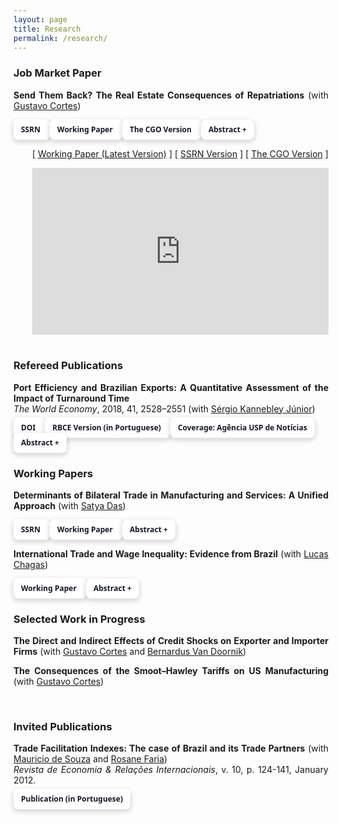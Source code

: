 ```yaml
---
layout: page
title: Research
permalink: /research/
---
```


<style>
   .iframe-container {
  padding-top: 56.25%;
  position: relative;
   }

.iframe-container iframe {
   border: 0;
   height: 100%;
   width: 100%;
   position: absolute;
   top: 0;
   left: 0;
 }
   
  .button {
     border: none;
     color: white;
     padding: 8px 32px;
     text-align: center;
     text-decoration: none;
     display: inline-block;
     font-size: 16px;
     margin: 0px 0px;
     transition-duration: 0.4s;
     cursor: pointer;
}
   
 .button-1 {
  background-color: #FFFFFF;
  border: 0;
  border-radius: .5rem;
  box-sizing: border-box;
  color: #111827;
  font-family: "Inter var",ui-sans-serif,system-ui,-apple-system,system-ui,"Segoe UI",Roboto,"Helvetica Neue",Arial,"Noto Sans",sans-serif,"Apple Color Emoji","Segoe UI Emoji","Segoe UI Symbol","Noto Color Emoji";
  font-size: .75rem;
  font-weight: 600;
  line-height: 1rem;
  padding: .5rem .75rem;
  text-align: center;
  text-decoration: none #D1D5DB solid;
  text-decoration-thickness: auto;
  box-shadow: 0 3px 9px 0 rgba(0, 0, 0, 0.1), 0 3px 6px 3px rgba(0, 0, 0, 0.06);
  transition-duration: 0.4s;
  margin: 0px 0px;
  cursor: pointer;
  user-select: none;
  -webkit-user-select: none;
  touch-action: manipulation;
}

.button-1:hover {
  /* background-color: rgb(87,117,153);*/
  background-color: rgb(128,128,128);
  color: white;
}

.button-1:focus {
  outline: 2px solid transparent;
  outline-offset: 2px;
}

.button-1:focus-visible {
  box-shadow: none;
}
   
 .collapse{
  display:none
}

.collapse.in{
    display:block
  }

tr.collapse.in{
  display:table-row
}

tbody.collapse.in{
  display:table-row-group
}

.collapsing{
  position:relative;
  height:0;
  overflow:hidden;
  -webkit-transition-property:height,visibility;
  -o-transition-property:height,visibility;
  transition-property:height,visibility;
  -webkit-transition-duration:.35s;
  -o-transition-duration:.35s;
  transition-duration:.35s;
  -webkit-transition-timing-function:ease;
  -o-transition-timing-function:ease;
  transition-timing-function:ease
}
   
 p.ex1 {
  padding-top: 0em;
  padding-bottom: 0em;
  font-size:14px;
}
   
 </style>

### Job Market Paper

<p class="ex1" align="justify"> <b>Send Them Back? The Real Estate Consequences of Repatriations</b> (with <a href="https://sites.google.com/site/cortesgustavos" target="_blank"> Gustavo Cortes</a>) </p>
<a class="button-1" role="button" href="https://papers.ssrn.com/sol3/papers.cfm?abstract_id=3962277" target="_blank" style="text-decoration: none">SSRN <i class="fa fa-external-link"></i></a>
<a class="button-1" role="button" href="/files/research/mexican_repatriation_and_real_estate.pdf" target="_blank" style="text-decoration: none">Working Paper <i class="fa fa-file-pdf-o"></i></a>
<a class="button-1" role="button" href="https://www.thecgo.org/research/send-them-back/" target="_blank" style="text-decoration: none">The CGO Version <i class="fa fa-external-link"></i></a>
<button role="button" class="button-1" data-toggle="collapse" data-target="#abs1">Abstract +</button>
  <div id="abs1" class="collapse">
    <div style="padding-left: 30px;">
   <p style="font-size:13px" align="justify">Housing is a crucial channel through which migration affects the local economy and wealth distribution. However, most of what we know about the effects of migration on housing is from studies focused on the inflows of immigrants. This paper quantifies the impact of out-migration on local housing empirically. We study one of the largest ethnically motivated migration shocks in US history, the United States' Mexican repatriation of the 1930s. Using a novel automated matching technique to link houses across the 1930 and 1940 Censuses, we show that repatriating Mexicans during the Great Depression significantly affected housing in various dimensions. Employing an instrumental variable approach, we show that Mexican-occupied houses experienced a disproportionately large devaluation of their house values and rents in cities more exposed to the repatriation. Critically, the repatriation mattered for aggregate outcomes in US cities: it decreased building permit growth, the median house value growth, and the median rent growth at the city level. Our results suggest that repatriations have a long-lasting impact, leaving a footprint on the local economy.</p>
       
        <p style="font-size:13px"  align="justify"><strong>Presentations (<sup>*</sup>by coauthor; <sup>&#8224;</sup>poster; <sup>&#8225;</sup>scheduled):</strong> AREUEA 2021 National Meeting | AREUEA-ASSA 2021<sup>&#8224;</sup> | Canadian Economics Association 2021 Annual Meeting | Economic History Society PhD Thesis Workshop 2021 | AEA-ASSA 2020<sup>&#8224;</sup> | Urban Economics Association 2021 European Meeting | Urban Economics Association 2020 Annual Meeting | 2020 Young Economist Symposium | PhD-Economics Virtual Seminar | The Economics of Migration Junior Seminar | SKEMA Business School<sup>*</sup> | University of Florida<sup>*</sup> | University of South Florida<sup>*</sup> | Sao Paulo School of Economics - FGV<sup>*</sup> | University of Sao Paulo<sup>*</sup> | University of Michigan 2019 H2D2 | Midwest Economics Association 2019 Annual Meeting | AERUS 2019 </p>
  </div>
 </div>

   <div style="padding-left: 30px;">
   <p style="font-size:14px"> [ <a href="/files/research/mexican_repatriation_and_real_estate.pdf" target="_blank">Working Paper (Latest Version)</a> ]  [ <a href="https://papers.ssrn.com/sol3/papers.cfm?abstract_id=3962277" target="_blank">SSRN Version</a> ]  [ <a href="https://www.thecgo.org/research/send-them-back/" target="_blank">The CGO Version</a> ] </p>
    <div class="iframe-container"><iframe src="https://player.vimeo.com/video/384544947" frameborder="0" webkitallowfullscreen mozallowfullscreen allowfullscreen></iframe></div>
   </div>
<br>

### Refereed Publications

<p class="ex1" align="justify"><b>Port Efficiency and Brazilian Exports: A Quantitative Assessment of the Impact of Turnaround Time</b> <br> <em> The World Economy</em>, 2018, 41, 2528–2551 (with <a href="https://scholar.google.com.br/citations?user=dqFJND9idb0C&hl=en" target="_blank"> Sérgio Kannebley Júnior</a>)</p>
<a class="button-1" role="button" href="https://doi.org/10.1111/twec.12654" target="_blank" style="text-decoration: none">DOI <i class="fa fa-external-link"></i></a> 
<a class="button-1" role="button" href="/files/research/123_VSSKJ.pdf" target="_blank" style="text-decoration: none">RBCE Version (in Portuguese) <i class="fa fa-file-pdf-o"></i></a> 
<a class="button-1" role="button" href="http://www.usp.br/agen/?p=218804" target="_blank" style="text-decoration: none">Coverage: Agência USP de Notícias <i class="fa fa-external-link"></i></a> <button role="button" class="button-1" data-toggle="collapse" data-target="#abs5">Abstract +</button>
  <div id="abs5" class="collapse">
    <div style="padding-left: 30px;">
   <p style="font-size:13px" align="justify">We study the role of port efficiency on international trade, estimating the impact of vessel turnaround time on Brazilian exports. The main empirical challenge is to control for non-observed local factors that determine trade flows. This paper addresses this challenge by combining detailed data of Brazilian exports with an empirical strategy that allows us to control for various unobserved local determinants of exports. We use a unique database with vessel turnaround time at each port and city-level exports, including information on the Brazilian port used, the destination country, and products. The empirical strategy relies on a difference-gravity equation to explore the variation in port procedures turnaround. This approach controls for unobserved characteristics and determinants common to geographically close cities, exporting the same product to the same destination country. The results suggest that port delays are associated with decreased volumes of exports and decreased product variety. We find that each additional hour of port procedure delay is equivalent to a reduction in relative local exports of 2%. On average, a 10% relative reduction in vessel turnaround time increases the number of exported product categories by 1%. Our findings suggest that delays in port procedures represent costs to Brazilian exporters, affecting both the intensive and extensive margins of trade.</p>
  </div>
 </div>

<br>

### Working Papers

<p class="ex1" align="justify"> <b>Determinants of Bilateral Trade in Manufacturing and Services: A Unified Approach</b> (with <a href="https://www.satyapdas.com" target="_blank">Satya Das</a>) </p>
<a class="button-1" role="button" href="https://papers.ssrn.com/sol3/papers.cfm?abstract_id=3966395" target="_blank" style="text-decoration: none">SSRN <i class="fa fa-external-link"></i></a> <a class="button-1" role="button" href="/files/research/gravity_manufacturing_and_services.pdf" target="_blank" style="text-decoration: none">Working Paper <i class="fa fa-file-pdf-o"></i></a> <button role="button" class="button-1" data-toggle="collapse" data-target="#abs4">Abstract +</button>
  <div id="abs4" class="collapse">
    <div style="padding-left: 30px;">
   <p style="font-size:13px" align="justify">Gravity models have been extensively used as workhorse models to study the determinants of international trade. While most of the literature has focused on trade in manufacturing, a recent literature has emerged that uses gravity models to study international trade in services. Despite showing that gravity equations are well suited to studying trade in services, there is little research on the systematic differences and specificities when using gravity models for each type of trade. This paper addresses this by studying the determinants of aggregate bilateral trade in services <em>vis-à-vis</em> manufacturing. The main objective is to understand the systematic differences between services and manufacturing trade that are borne out empirically. In doing so, we derive a joint theory that brings out "systematic" differences in response to scale and trade cost variables between trade in manufacturing and services.  We build a unified theoretical framework that incorporates a <em>demand bias</em> towards services and a difference in national <em>product differentiation</em> between the two sectors. The <em>demand bias</em> yields larger income elasticities for trade in services compared to trade in manufacturing, and differences in national <em>product differentiation</em> produce a higher elasticity of bilateral trade in manufactures for the exporting country's size than in services. We show that the model predictions find support on traditional gravity equation estimates using various specifications and estimation approaches. We also investigate the role of virtual proximity and internet infrastructure in international trade in manufactures and services. We find that virtual proximity is a strong predictor of aggregate trade in services and manufacturing.</p>
       
       <p style="font-size:13px"  align="justify"><strong>Presentations (<sup>*</sup>by coauthor; <sup>&#8224;</sup>poster; <sup>&#8225;</sup>scheduled):</strong> European Trade Study Group 2021 Conference | Midwest Economics Association 2021 Annual Meeting<sup>*</sup> | Econometric Society's Winter School 2020 at Delhi School of Economics | University of South Florida<sup>*</sup> </p>
   </div>
 </div>
 
 
<p class="ex1" align="justify"> <b>International Trade and Wage Inequality: Evidence from Brazil</b> (with <a href="https://sites.google.com/view/lucassquarizechagas/home" target="_blank">Lucas Chagas</a>) </p>
<a class="button-1" role="button" href="https://www.dropbox.com/s/befuo4e5wfwdb9w/Chagas_and_Sant_Anna___Draft.pdf?dl=0" target="_blank" style="text-decoration: none">Working Paper <i class="fa fa-file-pdf-o"></i></a> <button role="button" class="button-1" data-toggle="collapse" data-target="#abs3">Abstract +</button>
  <div id="abs3" class="collapse">
    <div style="padding-left: 30px;">
   <p style="font-size:13px" align="justify">In this paper, we study the consequences of international trade integration on wage inequality. More specifically, we examine the direct and indirect impact of the ''two-sided'' China shock on Brazilian wage inequality. Using a detailed employer-employee database, we find empirical evidence suggesting that export and import exposure creates winners and losers, both between and within sectors. To understand the mechanisms behind this result, we extend the model proposed by Helpman et al. (2017) including firm and sector heterogeneity. Our model provides a reasonable approximation of first and second-order statistics observed in the economy. We then propose two counterfactual scenarios, in which we shut down one "side" of the shock. We show that in the absence of the export shock, wage inequality would be 5 percent higher. The primary mechanism behind this result is the fall in barriers to operating in the external market. The absence of import penetration implies a lower impact on wage variance, but only through re-composition of workers towards the Low-Tech Manufacturing sector, suggesting that import competition's primary effect is to shut down less productive firms. Our findings suggest that international trade integration with China has been an essential contributor to the decrease of wage inequality in Brazil and that this seems to be stemming mainly from the export expansion.</p>
   </div>
 </div>

<br>

### Selected Work in Progress

<p class="ex1" align="justify"> <b>The Direct and Indirect Effects of Credit Shocks on Exporter and Importer Firms</b> (with <a href="https://sites.google.com/site/cortesgustavos" target="_blank">Gustavo Cortes</a> and <a href="https://ideas.repec.org/f/pva814.html#person" target="_blank">Bernardus Van Doornik</a>) </p>

<p class="ex1" align="justify"> <b>The Consequences of the Smoot–Hawley Tariffs on US Manufacturing</b> (with <a href="https://sites.google.com/site/cortesgustavos" target="_blank">Gustavo Cortes</a>) </p>

<br>
  
### Invited Publications

<p class="ex1" align="justify"> 
   <b>Trade Facilitation Indexes: The case of Brazil and its Trade Partners</b> (with <a href="https://scholar.google.com.br/citations?user=ceqK-1QAAAAJ&hl=en" target="_blank">Mauricio de Souza</a> and <a href="https://scholar.google.com.br/citations?user=bnfF3IEAAAAJ&hl=en" target="_blank">Rosane Faria</a>) <br> <em>Revista de Economia & Relações Internacionais</em>, v. 10, p. 124-141, January 2012. </p>
   <a class="button-1" style="margin: 10px 0px" role="button" href="/files/research/indicadores_facilitacao.pdf" target="_blank" style="text-decoration: none">Publication (in Portuguese) <i class="fa fa-file-pdf-o"></i></a> 
